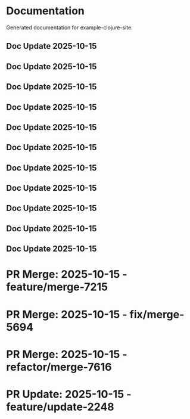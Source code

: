# Documentation

Generated documentation for example-clojure-site.

## Doc Update 2025-10-15

## Doc Update 2025-10-15

## Doc Update 2025-10-15

## Doc Update 2025-10-15

## Doc Update 2025-10-15

## Doc Update 2025-10-15

## Doc Update 2025-10-15

## Doc Update 2025-10-15

## Doc Update 2025-10-15

## Doc Update 2025-10-15

## Doc Update 2025-10-15

# PR Merge: 2025-10-15 - feature/merge-7215

# PR Merge: 2025-10-15 - fix/merge-5694

# PR Merge: 2025-10-15 - refactor/merge-7616

# PR Update: 2025-10-15 - feature/update-2248
